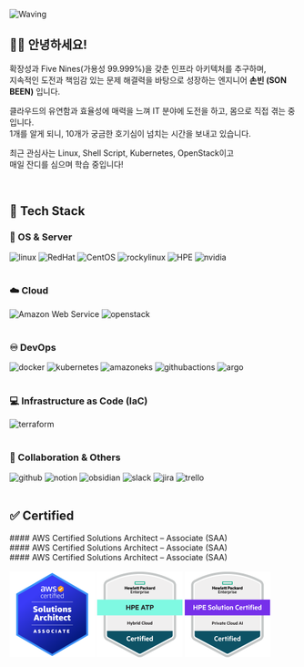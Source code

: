 <!-- Header -->

![Waving](https://capsule-render.vercel.app/api?type=venom&height=200&text=Progress,%20not%20perfection&fontAlign=50&fontAlignY=50&color=gradient)
<!--&fontAlign=50&fontAlignY=50&color=gradient)-->

## 🧑‍💻 안녕하세요!
확장성과 Five Nines(가용성 99.999%)을 갖춘 인프라 아키텍처를 추구하며,<br>
지속적인 도전과 책임감 있는 문제 해결력을 바탕으로 성장하는 엔지니어 **손빈 (SON BEEN)** 입니다.<br>

클라우드의 유연함과 효율성에 매력을 느껴 IT 분야에 도전을 하고, 몸으로 직접 겪는 중입니다.<br>
1개를 알게 되니, 10개가 궁금한 호기심이 넘치는 시간을 보내고 있습니다.<br>

최근 관심사는 Linux, Shell Script, Kubernetes, OpenStack이고<br>
매일 잔디를 심으며 학습 중입니다!


<br>
<!-- Body -->

## 🚀 Tech Stack
<!-- stack badge image : https://simpleicons.org -->


<!-- ### ⚙️ Lang and Frameworks <br>
![node.js](https://img.shields.io/badge/node.js-5FA04E.svg?&style=for-the-badge&logo=node.js&logoColor=white)
![javascript](https://img.shields.io/badge/javascript-F7DF1E.svg?&style=for-the-badge&logo=javascript&logoColor=white)
![html5](https://img.shields.io/badge/html5-E34F26.svg?&style=for-the-badge&logo=html5&logoColor=white)
![css3](https://img.shields.io/badge/css3-1572B6.svg?&style=for-the-badge&logo=css3&logoColor=white)
![mysql](https://img.shields.io/badge/mysql-4479A1.svg?&style=for-the-badge&logo=mysql&logoColor=white)
 -->
### 🐧 OS & Server <br>
![linux](https://img.shields.io/badge/linux-FCC624.svg?&style=for-the-badge&logo=linux&logoColor=white)
![RedHat](https://img.shields.io/badge/RedHat-EE0000.svg?&style=for-the-badge&logo=RedHat&logoColor=white)
![CentOS](https://img.shields.io/badge/CentOS-262577.svg?&style=for-the-badge&logo=CentOS&logoColor=white)
![rockylinux](https://img.shields.io/badge/rockylinux-10B981.svg?&style=for-the-badge&logo=rockylinux&logoColor=white)
![HPE](https://img.shields.io/badge/hp-01a982.svg?&style=for-the-badge&logo=hp&logoColor=white)
![nvidia](https://img.shields.io/badge/nvidia-76B900.svg?&style=for-the-badge&logo=nvidia&logoColor=white)<br>
<br>

### ☁️ Cloud <br>
![Amazon Web Service](https://img.shields.io/badge/AmazonWebServices-232F3E.svg?&style=for-the-badge&logo=AmazonWebServices&logoColor=white)
![openstack](https://img.shields.io/badge/openstack-ED1944.svg?&style=for-the-badge&logo=openstack&logoColor=white)<br>
<br>
 
### ♾️ DevOps <br>
![docker](https://img.shields.io/badge/docker-2496ED.svg?&style=for-the-badge&logo=docker&logoColor=white)
![kubernetes](https://img.shields.io/badge/kubernetes-326CE5.svg?&style=for-the-badge&logo=kubernetes&logoColor=white)
![amazoneks](https://img.shields.io/badge/amazoneks-FF9900.svg?&style=for-the-badge&logo=amazoneks&logoColor=white)
![githubactions](https://img.shields.io/badge/githubactions-2088FF.svg?&style=for-the-badge&logo=githubactions&logoColor=white)
![argo](https://img.shields.io/badge/argo-EF7B4D.svg?&style=for-the-badge&logo=argo&logoColor=white)<br>
<br>

### 💻 Infrastructure as Code (IaC) <br>
![terraform](https://img.shields.io/badge/terraform-844FBA.svg?&style=for-the-badge&logo=terraform&logoColor=white)<br>
<br>

### 🌿 Collaboration & Others <br>
![github](https://img.shields.io/badge/github-181717.svg?&style=for-the-badge&logo=github&logoColor=white)
![notion](https://img.shields.io/badge/notion-000000.svg?&style=for-the-badge&logo=notion&logoColor=white)
![obsidian](https://img.shields.io/badge/obsidian-7C3AED.svg?&style=for-the-badge&logo=obsidian&logoColor=white)
![slack](https://img.shields.io/badge/slack-4A154B.svg?&style=for-the-badge&logo=slack&logoColor=white)
![jira](https://img.shields.io/badge/jira-0052CC.svg?&style=for-the-badge&logo=jira&logoColor=white)
![trello](https://img.shields.io/badge/trello-0052CC.svg?&style=for-the-badge&logo=trello&logoColor=white)<br>
<br>

## ✅ Certified
<span>
 #### AWS Certified Solutions Architect – Associate (SAA)<br>
 #### AWS Certified Solutions Architect – Associate (SAA)<br>
 #### AWS Certified Solutions Architect – Associate (SAA)<br>
 <br>
<img src="https://github.com/beengineer500/Z.Attachments/blob/5f0794583eaa2f4a3c0f04eba08291009ba429fa/0.%20Badges/aws-certified-solutions-architect-associate.png" width="150">
<img src="https://github.com/beengineer500/Z.Attachments/blob/5f0794583eaa2f4a3c0f04eba08291009ba429fa/0.%20Badges/hpe-atp-hybrid-cloud.png" width="150">
<img src="https://github.com/beengineer500/Z.Attachments/blob/5a18616458f5022ac7d7e5c5937946e034fe1847/0.%20Badges/hpe-solution-certified-private-cloud-ai.png" width="150">
</span>


<!--
### 🚌 Top Langs & Algorithm
![Top Langs](https://github-readme-stats.vercel.app/api/top-langs/?username=______&layout=compact)
[![Solved.ac
프로필](http://mazassumnida.wtf/api/v2/generate_badge?boj=______)](https://solved.ac/profile/______)
-->
